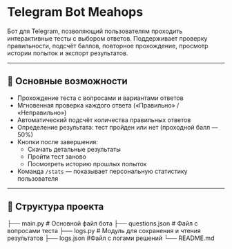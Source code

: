 # Telegram Bot Meahops

Бот для Telegram, позволяющий пользователям проходить интерактивные тесты с выбором ответов. Поддерживает проверку правильности, подсчёт баллов, повторное прохождение, просмотр истории попыток и экспорт результатов.

---

## 📌 Основные возможности

- Прохождение теста с вопросами и вариантами ответов
- Мгновенная проверка каждого ответа («Правильно» / «Неправильно»)
- Автоматический подсчёт количества правильных ответов
- Определение результата: тест пройден или нет (проходной балл — 50%)
- Кнопки после завершения:
  - Скачать детальные результаты
  - Пройти тест заново
  - Посмотреть историю прошлых попыток
- Команда `/stats` — показывает персональную статистику пользователя

---

## 📁 Структура проекта
├── main.py # Основной файл бота
├── questions.json # Файл с вопросами теста
├── logs.py # Модуль для сохранения и чтения результатов 
├── logs.json #Файл с логами решений
└── README.md
